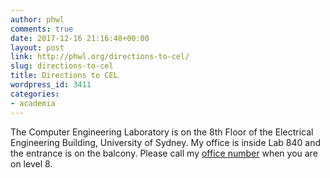 ```yaml
---
author: phwl
comments: true
date: 2017-12-16 21:16:48+00:00
layout: post
link: http://phwl.org/directions-to-cel/
slug: directions-to-cel
title: Directions to CEL
wordpress_id: 3411
categories:
- academia
---
```


The Computer Engineering Laboratory is on the 8th Floor of the Electrical Engineering Building, University of Sydney. My office is inside Lab 840 and the entrance is on the balcony. Please call my [office number](http://phwl.org/) when you are on level 8.


